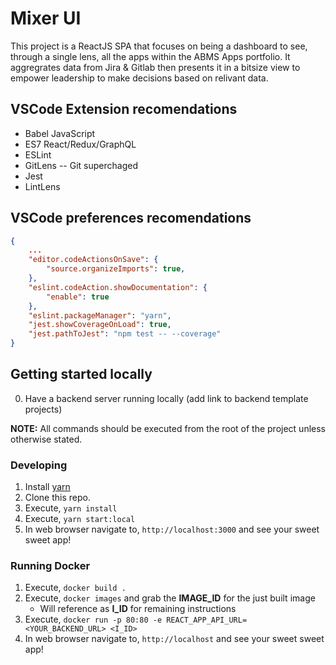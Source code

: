 # Mixer UI

This project is a ReactJS SPA that focuses on being a dashboard to see, through a single lens, all the apps within the ABMS Apps portfolio. It aggregrates data from Jira & Gitlab then presents it in a bitsize view to empower leadership to make decisions based on relivant data.

## VSCode Extension recomendations
* Babel JavaScript
* ES7 React/Redux/GraphQL
* ESLint
* GitLens -- Git superchaged
* Jest
* LintLens

## VSCode preferences recomendations
```json
{
    ...
    "editor.codeActionsOnSave": {
        "source.organizeImports": true,
    },
    "eslint.codeAction.showDocumentation": {
        "enable": true
    },
    "eslint.packageManager": "yarn",
    "jest.showCoverageOnLoad": true,
    "jest.pathToJest": "npm test -- --coverage"
}
```

## Getting started locally

0. Have a backend server running locally (add link to backend template projects)

**NOTE:** All commands should be executed from the root of the project unless otherwise stated.

### Developing
1. Install [yarn](https://classic.yarnpkg.com/en/docs/install)
2. Clone this repo.
3. Execute, `yarn install`
4. Execute, `yarn start:local`
5. In web browser navigate to, `http://localhost:3000` and see your sweet sweet app!

### Running Docker
1. Execute, `docker build .`
2. Execute, `docker images` and grab the **IMAGE_ID** for the just built image
   * Will reference as **I_ID** for remaining instructions
3. Execute, `docker run -p 80:80 -e REACT_APP_API_URL=<YOUR_BACKEND_URL> <I_ID>`
4. In web browser navigate to, `http://localhost` and see your sweet sweet app!
